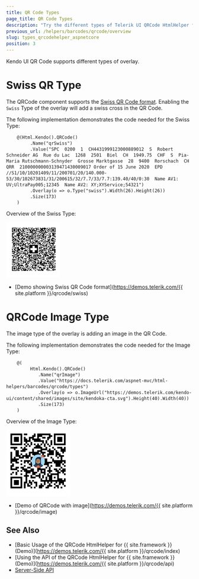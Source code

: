 ```yaml
---
title: QR Code Types
page_title: QR Code Types
description: "Try the different types of Telerik UI QRCode HtmlHelper for {{ site.framework }}."
previous_url: /helpers/barcodes/qrcode/overview
slug: types_qrcodehelper_aspnetcore
position: 3
---
```


Kendo UI QR Code supports different types of overlay.

# Swiss QR Type

The QRCode component supports the [Swiss QR Code format](https://blog.xsuite.com/en/swiss-qr-code). Enabling the `Swiss` Type of the overlay will add a swiss cross in the QR Code. 

The following implementation demonstrates the code needed for the Swiss Type:


```View
    @(Html.Kendo().QRCode()
         .Name("qrSwiss")
         .Value("SPC  0200  1  CH4431999123000889012  S  Robert Schneider AG  Rue du Lac  1268  2501  Biel  CH  1949.75  CHF  S  Pia-Maria Rutschmann-Schnyder  Grosse Marktgasse  28  9400  Rorschach  CH  QRR  210000000003139471430009017 Order of 15 June 2020  EPD  //S1/10/10201409/11/200701/20/140.000-53/30/102673831/31/200615/32/7.7/33/7.7:139.40/40/0:30  Name AV1: UV;UltraPay005;12345  Name AV2: XY;XYService;54321")
         .Overlay(o => o.Type("swiss").Width(26).Height(26))
         .Size(173)
    )

```
Overview of the Swiss Type:

![Swiss Type](images/swissType.png)

* [Demo showing Swiss QR Code format](https://demos.telerik.com/{{ site.platform }}/qrcode/swiss)

# QRCode Image Type

The image type of the overlay is adding an image in the QR Code.

The following implementation demonstrates the code needed for the Image Type:

```View
    @(
         Html.Kendo().QRCode()
            .Name("qrImage")
            .Value("https://docs.telerik.com/aspnet-mvc/html-helpers/barcodes/qrcode/types")
            .Overlay(o => o.ImageUrl("https://demos.telerik.com/kendo-ui/content/shared/images/site/kendoka-cta.svg").Height(40).Width(40))
            .Size(173)
    )

```
Overview of the Image Type:

![Image Type](images/imageType.png)

* [Demo of QRCode with image](https://demos.telerik.com/{{ site.platform }}/qrcode/image)



## See Also

* [Basic Usage of the QRCode HtmlHelper for {{ site.framework }} (Demo)](https://demos.telerik.com/{{ site.platform }}/qrcode/index)
* [Using the API of the QRCode HtmlHelper for {{ site.framework }} (Demo)](https://demos.telerik.com/{{ site.platform }}/qrcode/api)
* [Server-Side API](/api/qrcode)
